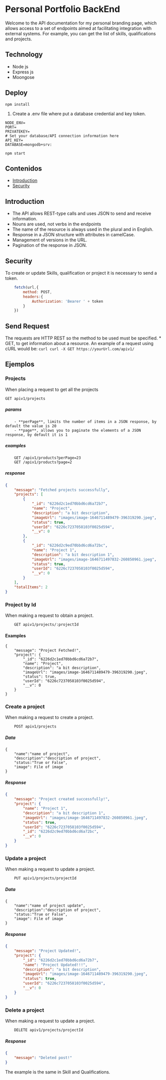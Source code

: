 # Personal Portfolio BackEnd
Welcome to the API documentation for my personal branding page, which allows access to a set of endpoints aimed at facilitating integration with external systems. For example, you can get the list of skills, qualifications and projects.
## Technology
* Node js
* Express js
* Moongose
## Deploy

```
npm install
```
1. Create a .env file where put a database credential and key token.
```env
NODE_ENV=
PORT=
PRIVATEKEY=
# Set your database/API connection information here
API_KEY=
DATABASE=mongodb+srv:
```
```
npm start
```
## Contenidos
* [Introduction](#Introduction)
* [Security](#Security)

## Introduction
- The API allows REST-type calls and uses JSON to send and receive information.
- Nouns are used, not verbs in the endpoints
- The name of the resource is always used in the plural and in English.
- Response in a JSON structure with attributes in camelCase.
- Management of versions in the URL.
- Pagination of the response in JSON.
## Security
To create or update Skills, qualification or project it is necessary to send a token.
```javascript
	fetch(url,{
		method: POST,
		headers:{
			Authorization: 'Bearer ' + token
		}
	})
```
## Send Request
The requests are HTTP REST so the method to be used must be specified.
	* GET, to get information about a resource. An example of a request using cURL would be:
	```curl
	curl -X GET https://yourUrl.com/apiv1/
	```
## Ejemplos
### Projects
When placing a request to get all the projects
```
GET apiv1/projects
```
##### params
		- **perPage**, limits the number of items in a JSON response, by default the value is 20
		- **page**, allows you to paginate the elements of a JSON response, by default it is 1
##### examples
```
	GET /apiv1/products?perPage=23
	GET /apiv1/products?page=2
```
##### response
```JSON
{
    "message": "Fetched projects successfully",
    "projects": [
        {
            "_id": "6226d2c1ed70bbd6cd6a72b7",
            "name": "Project",
            "description": "a bit description",
            "imageUrl": "images/image-1646711489479-396319290.jpeg",
            "status": true,
            "userId": "6226c7237058103f0025d594",
            "__v": 0
        },
        {
            "_id": "6226d2c9ed70bbd6cd6a72bc",
            "name": "Project 1",
            "description": "a bit description 1",
            "imageUrl": "images/image-1646711497832-260850961.jpeg",
            "status": true,
            "userId": "6226c7237058103f0025d594",
            "__v": 0
        }
    ],
    "totalItems": 2
}
```
### Project by Id
When making a request to obtain a project.
```
	GET apiv1/projects/:projectId
```
#### Examples
```
{
    "message": "Project Fetched!",
    "project": {
        "_id": "6226d2c1ed70bbd6cd6a72b7",
        "name": "Project",
        "description": "a bit description",
        "imageUrl": "images/image-1646711489479-396319290.jpeg",
        "status": true,
        "userId": "6226c7237058103f0025d594",
        "__v": 0
    }
}
```
### Create a project
When making a request to create a project.
```
	POST apiv1/projects
```
##### Data
```
{
    "name":"name of project",
	"description":"description of project",
	"status:"True or False",
	"image": File of image
}
```
##### Response
```JSON
{
    "message": "Project created successfully!",
    "project": {
        "name": "Project 1",
        "description": "a bit description 1",
        "imageUrl": "images/image-1646711497832-260850961.jpeg",
        "status": true,
        "userId": "6226c7237058103f0025d594",
        "_id": "6226d2c9ed70bbd6cd6a72bc",
        "__v": 0
    }
}
```
### Update a project
When making a request to update a project.
```
	PUT apiv1/projects/projectId
```
##### Data
```
{
    "name":"name of project update",
	"description":"description of project",
	"status:"True or False",
	"image": File of image
}
```
##### Response
```JSON
{
    "message": "Project Updated!",
    "project": {
        "_id": "6226d2c1ed70bbd6cd6a72b7",
        "name": "Project Updated!!!",
        "description": "a bit description",
        "imageUrl": "images/image-1646711489479-396319290.jpeg",
        "status": true,
        "userId": "6226c7237058103f0025d594",
        "__v": 0
    }
}
```
### Delete a project
When making a request to update a project.
```
	DELETE apiv1/projects/projectId
```
##### Response
```JSON
{
    "message": "Deleted post!"
}
```

The example is the same in Skill and Qualifications.